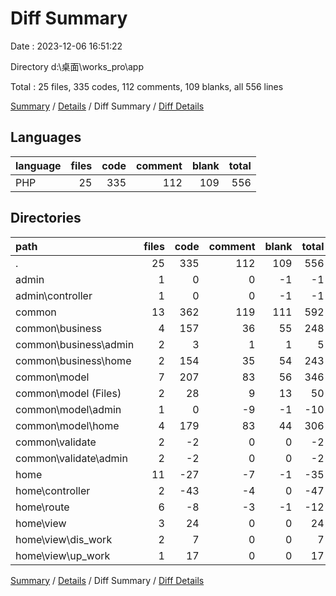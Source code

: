 # Diff Summary

Date : 2023-12-06 16:51:22

Directory d:\\桌面\\works_pro\\app

Total : 25 files,  335 codes, 112 comments, 109 blanks, all 556 lines

[Summary](results.md) / [Details](details.md) / Diff Summary / [Diff Details](diff-details.md)

## Languages
| language | files | code | comment | blank | total |
| :--- | ---: | ---: | ---: | ---: | ---: |
| PHP | 25 | 335 | 112 | 109 | 556 |

## Directories
| path | files | code | comment | blank | total |
| :--- | ---: | ---: | ---: | ---: | ---: |
| . | 25 | 335 | 112 | 109 | 556 |
| admin | 1 | 0 | 0 | -1 | -1 |
| admin\\controller | 1 | 0 | 0 | -1 | -1 |
| common | 13 | 362 | 119 | 111 | 592 |
| common\\business | 4 | 157 | 36 | 55 | 248 |
| common\\business\\admin | 2 | 3 | 1 | 1 | 5 |
| common\\business\\home | 2 | 154 | 35 | 54 | 243 |
| common\\model | 7 | 207 | 83 | 56 | 346 |
| common\\model (Files) | 2 | 28 | 9 | 13 | 50 |
| common\\model\\admin | 1 | 0 | -9 | -1 | -10 |
| common\\model\\home | 4 | 179 | 83 | 44 | 306 |
| common\\validate | 2 | -2 | 0 | 0 | -2 |
| common\\validate\\admin | 2 | -2 | 0 | 0 | -2 |
| home | 11 | -27 | -7 | -1 | -35 |
| home\\controller | 2 | -43 | -4 | 0 | -47 |
| home\\route | 6 | -8 | -3 | -1 | -12 |
| home\\view | 3 | 24 | 0 | 0 | 24 |
| home\\view\\dis_work | 2 | 7 | 0 | 0 | 7 |
| home\\view\\up_work | 1 | 17 | 0 | 0 | 17 |

[Summary](results.md) / [Details](details.md) / Diff Summary / [Diff Details](diff-details.md)